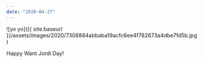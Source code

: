 ```yaml
---
date: "2020-04-27"
---
```


![yo yo]({{ site.baseurl }}/assets/images/2020/7308884abbaba19acfc6ee4f782673a4dbe7fd5b.jpg)

Happy Want Jordi Day!
